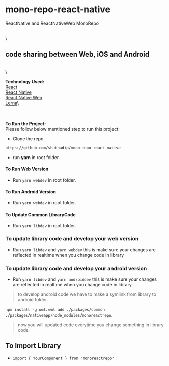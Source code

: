 # mono-repo-react-native
ReactNative and ReactNativeWeb MonoRepo

\
\
## code sharing between Web, iOS and Android
\
\

**Technology Used:**\
[React](https://reactjs.org/)\
[React Native](https://facebook.github.io/react-native/)\
[React Native Web](https://github.com/necolas/react-native-web)\
[Lerna](https://github.com/lerna/lerna)\

\
\
**To Run the Project:**\
Please follow below mentioned step to run this project:

- Clone the repo
```shell##
https://github.com/shubhadip/mono-repo-react-native
```
- run **yarn** in root folder

#### To Run Web Version
- Run `yarn webdev` in root folder.

#### To Run Android Version
- Run `yarn webdev` in root folder.

#### To Update Common LibraryCode
- Run `yarn libdev` in root folder.

### To update library code and develop your web version
- Run `yarn libdev` and `yarn webdev` this is make sure your changes are reflected in realtime when you change code in library

### To update library code and develop your android version
- Run `yarn libdev` and `yarn androiddev` this is make sure your changes are reflected in realtime when you change code in library

> to develop android code we have to make a symlink from library to android folder.

`npm install -g wml`.
`wml add ./packages/common ./packages/nativeapp/node_modules/monoreactrepo`.

> now you will updated code everytime you change something in library code.

## To Import Library
- `import { YourComponent } from 'monoreactrepo'`
